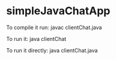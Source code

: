 # simpleJavaChatApp
To compile it run: javac clientChat.java

To run it: java clientChat

To run it directly: java clientChat.java
